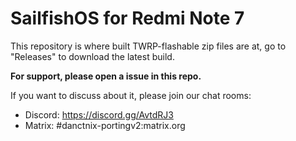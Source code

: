 # SailfishOS for Redmi Note 7

This repository is where built TWRP-flashable zip files are at, go to "Releases" to download the latest build.

**For support, please open a issue in this repo.**

If you want to discuss about it, please join our chat rooms:

* Discord: https://discord.gg/AvtdRJ3
* Matrix: #danctnix-portingv2:matrix.org

